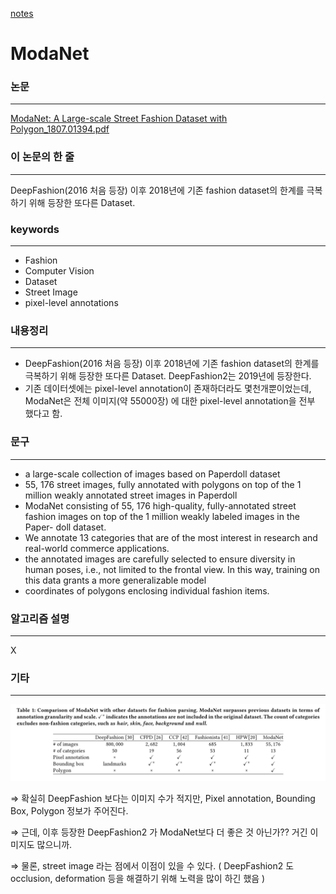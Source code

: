 [notes](https://www.notion.so/bluecandle/ModaNet-a3befb2f5d404e3f953f9e32602a7069)

# ModaNet

### 논문

---

[ModaNet: A Large-scale Street Fashion Dataset with Polygon_1807.01394.pdf](images/ModaNet_A_Large-scale_Street_Fashion_Dataset_with_Polygon_1807.01394.pdf)

### 이 논문의 한 줄

---

DeepFashion(2016 처음 등장) 이후 2018년에 기존 fashion dataset의 한계를 극복하기 위해 등장한 또다른 Dataset.

### keywords

---

- Fashion
- Computer Vision
- Dataset
- Street Image
- pixel-level annotations

### 내용정리

---

- DeepFashion(2016 처음 등장) 이후 2018년에 기존 fashion dataset의 한계를 극복하기 위해 등장한 또다른 Dataset. DeepFashion2는 2019년에 등장한다.
- 기존 데이터셋에는 pixel-level annotation이 존재하더라도 몇천개뿐이었는데, ModaNet은 전체 이미지(약 55000장) 에 대한 pixel-level annotation을 전부 했다고 함.

### 문구

---

- a large-scale collection of images based on Paperdoll dataset
- 55, 176 street images, fully annotated with polygons on top of the 1 million weakly annotated street images in Paperdoll
- ModaNet consisting of 55, 176 high-quality, fully-annotated street fashion images on top of the 1 million weakly labeled images in the Paper- doll dataset.
- We annotate 13 categories that are of the most interest in research and real-world commerce applications.
- the annotated images are carefully selected to ensure diversity in human poses, i.e., not limited to the frontal view. In this way, training on this data grants a more generalizable model
- coordinates of polygons enclosing individual fashion items.

### 알고리즘 설명

---

X

### 기타

---

![images/Untitled.png](images/Untitled.png)

⇒ 확실히 DeepFashion 보다는 이미지 수가 적지만, Pixel annotation, Bounding Box, Polygon 정보가 주어진다.

⇒ 근데, 이후 등장한 DeepFashion2 가 ModaNet보다 더 좋은 것 아닌가?? 거긴 이미지도 많으니까.

⇒ 물론, street image 라는 점에서 이점이 있을 수 있다. ( DeepFashion2 도 occlusion, deformation 등을 해결하기 위해 노력을 많이 하긴 했음 )
